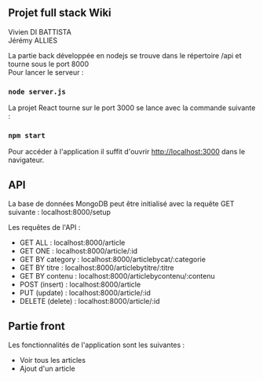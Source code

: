 ## Projet full stack Wiki

Vivien DI BATTISTA<br />
Jérémy ALLIES<br />

La partie back développée en nodejs se trouve dans le répertoire /api et tourne sous le port 8000<br />
Pour lancer le serveur : 

### `node server.js`

La projet React tourne sur le port 3000 se lance avec la commande suivante : 

### `npm start`

Pour accéder à l'application il suffit d'ouvrir [http://localhost:3000](http://localhost:3000) dans le navigateur.

## API 

La base de données MongoDB peut être initialisé avec la requête GET suivante : localhost:8000/setup<br />

Les requêtes de l'API : <br />
- GET ALL : localhost:8000/article <br />
- GET ONE : localhost:8000/article/:id <br />
- GET BY category : localhost:8000/articlebycat/:categorie <br />
- GET BY titre : localhost:8000/articlebytitre/:titre <br />
- GET BY contenu : localhost:8000/articlebycontenu/:contenu <br />
- POST (insert) : localhost:8000/article <br />
- PUT (update) : localhost:8000/article/:id <br />
- DELETE (delete) : localhost:8000/article/:id <br />

## Partie front

Les fonctionnalités de l'application sont les suivantes : <br />
- Voir tous les articles <br />
- Ajout d'un article <br />